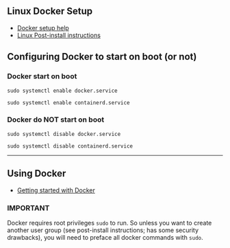 ## Linux Docker Setup
- [Docker setup help](https://docs.docker.com/engine/install/ubuntu/#install-using-the-repository)
- [Linux Post-install instructions](https://docs.docker.com/engine/install/linux-postinstall/)

## Configuring Docker to start on boot (or not)
### Docker start on boot
`sudo systemctl enable docker.service`

`sudo systemctl enable containerd.service`

### Docker do NOT start on boot
`sudo systemctl disable docker.service`

`sudo systemctl disable containerd.service`

---

## Using Docker
- [Getting started with Docker](https://docs.docker.com/get-started/)

### IMPORTANT
Docker requires root privileges `sudo` to run. So unless you want to create another user group (see post-install instructions; has some security drawbacks), you will need to preface all docker commands with `sudo`.
